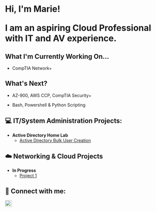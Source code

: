 <h1>Hi, I'm Marie! 
  
  I am an aspiring Cloud Professional with IT and AV experience.
  
<h2> What I'm Currently Working On...</h2>

  - CompTIA Network+

<h2> What's Next?</h2>

  - AZ-900, AWS CCP, CompTIA Security+

  - Bash, Powershell & Python Scripting

<h2>💻 IT/System Administration Projects:</h2>

- <b>Active Directory Home Lab</b>
  - [Active Directory Bulk User Creation](https://github.com/joshmadakor1/AD_PS)

<h2>☁️ Networking & Cloud Projects</h2>

- <b>In Progress</b>
  - [Project 1](url)

<h2> 🤳 Connect with me:</h2>


[<img align="left" alt="JoshMadakor | LinkedIn" width="22px" src="https://cdn.jsdelivr.net/npm/simple-icons@v3/icons/linkedin.svg" />][linkedin]

[linkedin]: www.linkedin.com/in/marie-nugpo-3b107116b

<!--
**joshmadakor1/joshmadakor1** is a ✨ _special_ ✨ repository because its `README.md` (this file) appears on your GitHub profile.
